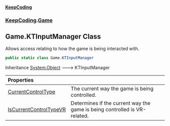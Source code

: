 #### [KeepCoding](index.md 'index')
### [KeepCoding](KeepCoding.md 'KeepCoding').[Game](KeepCoding_Game.md 'KeepCoding.Game')
## Game.KTInputManager Class
Allows access relating to how the game is being interacted with.  
```csharp
public static class Game.KTInputManager
```

Inheritance [System.Object](https://docs.microsoft.com/en-us/dotnet/api/System.Object 'System.Object') &#129106; KTInputManager  

| Properties | |
| :--- | :--- |
| [CurrentControlType](KeepCoding_Game_KTInputManager_CurrentControlType.md 'KeepCoding.Game.KTInputManager.CurrentControlType') | The current way the game is being controlled.<br/> |
| [IsCurrentControlTypeVR](KeepCoding_Game_KTInputManager_IsCurrentControlTypeVR.md 'KeepCoding.Game.KTInputManager.IsCurrentControlTypeVR') | Determines if the current way the game is being controlled is VR-related.<br/> |
